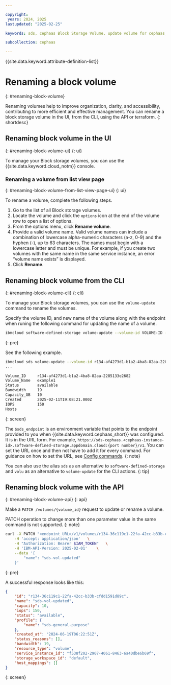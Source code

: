 ```yaml
---

copyright:
 years: 2024, 2025
lastupdated: "2025-02-25"

keywords: sds, cephaas Block Storage Volume, update volume for cephaas, manage volume

subcollection: cephaas

---
```


{{site.data.keyword.attribute-definition-list}}

# Renaming a block volume
{: #renaming-block-volume}

Renaming volumes help to improve organization, clarity, and accessibility, contributing to more efficient and effective management. You can rename a block storage volume in the UI, from the CLI, using the API or terraform.
{: shortdesc}

## Renaming block volume in the UI
{: #renaming-block-volume-ui}
{: ui}

To manage your Block storage volumes, you can use the {{site.data.keyword.cloud_notm}} console.

### Renaming a volume from list view page
{: #renaming-block-volume-from-list-view-page-ui}
{: ui}

To rename a volume, complete the following steps.

1. Go to the list of all Block storage volumes.
2. Locate the volume and click the `options` icon at the end of the volume row to open a list of options.
3. From the options menu, click **Rename volume**.
4. Provide a valid volume name. Valid volume names can include a combination of lowercase alpha-numeric characters (a-z, 0-9) and the hyphen (-), up to 63 characters. The names must begin with a lowercase letter and must be unique. For example, if you create two volumes with the same name in the same service instance, an error <q>volume name exists</q> is displayed.
5. Click **Rename**.




## Renaming block volume from the CLI
{: #renaming-block-volume-cli}
{: cli}

To manage your Block storage volumes, you can use the `volume-update` command to rename the volumes.

Specify the volume ID, and new name of the volume along with the endpoint when runing the following command for updating the name of a volume.

```sh
ibmcloud software-defined-storage volume-update --volume-id VOLUME-ID --name NAME --url string
```
{: pre}

See the following example.

```bash
ibmcloud sds volume-update --volume-id r134-af4273d1-b1a2-4ba8-82aa-2285133e2682 --name new-demo3 --url $sds_endpoint
...

Volume_ID     r134-af4273d1-b1a2-4ba8-82aa-2285133e2682
Volume_Name   example1
Status        available
Bandwidth     19
Capacity_GB   10
Created       2025-02-11T19:08:21.000Z
IOPS          150
Hosts         -
```
{: screen}

The `$sds_endpoint` is an environment variable that points to the endpoint provided to you when {{site.data.keyword.cephaas_short}} was configured. It is in the URL form. For example, `https://sds-cephaas.<cephaas-instance-id>.software-defined-storage.appdomain.cloud:{port number}/v1`. You can set the URL once and then not have to add it for every command. For guidance on how to set the URL, see [Config commands](/docs/cephaas?topic=cephaas-ic-sds-cli-reference&interface=cli#ic-config-commands).
{: note}


You can also use the alias `sds` as an alternative to `software-defined-storage` and `volu` as an alternative to `volume-update` for the CLI actions.
{: tip}


## Renaming block volume with the API
{: #renaming-block-volume-api}
{: api}

Make a `PATCH /volumes/{volume_id}` request to update or rename a volume.


PATCH operation to change more than one parameter value in the same command is not supported.
{: note}



```sh
curl -X PATCH "<endpoint_URL>/v1/volumes/r134-36c119c1-22fa-42cc-b33b-cfdd1591d89c" \
    -H 'accept: application/json'   \
    -H "Authorization: Bearer $IAM_TOKEN"   \
    -H 'IBM-API-Version: 2025-02-01'    \
    --data '{
        "name": "sds-vol-updated"
    }'
```
{: pre}

A successful response looks like this:

```json
{
    "id": "r134-36c119c1-22fa-42cc-b33b-cfdd1591d89c",
    "name": "sds-vol-updated",
    "capacity": 10,
    "iops": 150,
    "status": "available",
    "profile": {
        "name": "sds-general-purpose"
    },
    "created_at": "2024-06-19T06:22:51Z",
    "status_reasons": [],
    "bandwidth": 19,
    "resource_type": "volume",
    "service_instance_id": "f538f202-2907-4061-8463-6a40dbe6b69f",
    "storage_workspace_id": "default",
    "host_mappings": []
}
```
{: screen}
